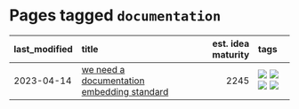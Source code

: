 # Pages tagged `documentation`

|last_modified|title|est. idea maturity|tags
|:---|:---|---:|:---|
|2023-04-14|[we need a documentation embedding standard](../doc-embed-standard.md)|2245|[![](https://img.shields.io/badge/tag-accessibility-c4c41f)](../tags/accessibility.md) [![](https://img.shields.io/badge/tag-documentation-53417a)](../tags/documentation.md) [![](https://img.shields.io/badge/tag-standard-92ab1c)](../tags/standard.md) [![](https://img.shields.io/badge/tag-tooling-12f6d5)](../tags/tooling.md)|